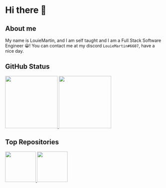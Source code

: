 # Hi there 👋

## About me

My name is LouieMartin, and I am self taught and I am a Full Stack Software Engineer 😀!
You can contact me at my discord `LouieMartin#6607`, have a nice day.

## GitHub Status

<a href="https://github.com/anuraghazra/github-readme-stats">
  <img style="height: 12em;" src="https://github-readme-stats.vercel.app/api?username=LouieMartin&show_icons=true" />
  <img style="height: 12em;" src="https://github-readme-stats.vercel.app/api/top-langs/?username=LouieMartin&layout=compact" />
</a>

## Top Repositories

<a href="https://github.com/anuraghazra/github-readme-stats">
  <img style="height: 7em;" src="https://github-readme-stats.vercel.app/api/pin/?username=LouieMartin&repo=vite-vue-template" />
  <img style="height: 7em;" src="https://github-readme-stats.vercel.app/api/pin/?username=LouieMartin&repo=type-graphql-template" />
</a>
